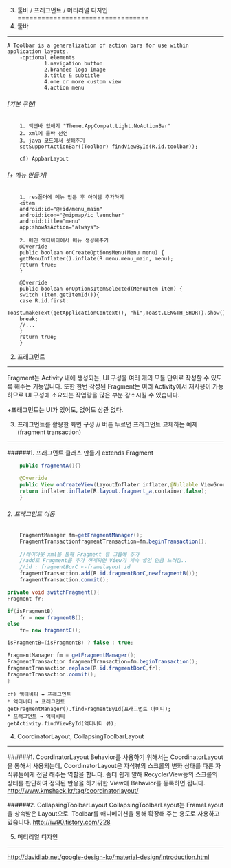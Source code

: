 3. 툴바 / 프래그먼트 / 머티리얼 디자인
=================================
1. 툴바
-------
```
A Toolbar is a generalization of action bars for use within application layouts.
	-optional elements
			1.navigation button
			2.branded logo image
			3.title & subtitle
			4.one or more custom view
			4.action menu
```


######	[기본 구현]
```
	1. 액션바 없애기 "Theme.AppCompat.Light.NoActionBar"
	2. xml에 툴바 선언
	3. java 코드에서 셋해주기 
	setSupportActionBar((Toolbar) findViewById(R.id.toolbar));

	cf) AppbarLayout
```
######	[+ 메뉴 만들기]
```
	1. res폴더에 메뉴 만든 후 아이템 추가하기
	<item
	android:id="@+id/menu_main"
	android:icon="@mipmap/ic_launcher"
	android:title="menu"
	app:showAsAction="always">
	
	2. 메인 액티비티에서 메뉴 생성해주기
	@Override
	public boolean onCreateOptionsMenu(Menu menu) {
	getMenuInflater().inflate(R.menu.menu_main, menu);
	return true;
	}
	
	@Override
	public boolean onOptionsItemSelected(MenuItem item) {
	switch (item.getItemId()){
	case R.id.first:
	Toast.makeText(getApplicationContext(), "hi",Toast.LENGTH_SHORT).show();
	break;
	//...
	}
	return true;
	}
```

2. 프래그먼트
------------

Fragment는 Activity 내에 생성되는, UI 구성을 여러 개의 모듈 단위로 작성할 수 있도록 해주는 기능입니다. 또한 한번 작성된 Fragment는 여러 Activity에서 재사용이 가능하므로 UI 구성에 소요되는 작업량을 많은 부분 감소시킬 수 있습니다.

+프래그먼트는 UI가 있어도, 없어도 상관 없다.

3. 프래그먼트를 활용한 화면 구성  // 버튼 누르면 프래그먼트 교체하는 예제 (fragment transaction)
---------------------------------------------------------------------

######1. 프래그먼트 클래스 만들기 extends Fragment
```java
	public fragmentA(){}

	@Override
	public View onCreateView(LayoutInflater inflater,@Nullable ViewGroup container,Bundle savedInstanceState){
	return inflater.inflate(R.layout.fragment_a,container,false);
	}
```
######	2. 프래그먼트 이동
```java
	FragmentManager fm=getFragmentManager();
	FragmentTransactionfragmentTransaction=fm.beginTransaction();
	
	//레이아웃 xml을 통해 Fragment 뷰 그룹에 추가 
	//add로 Fragment를 추가 하게되면 View가 계속 쌓인 만큼 느려짐..
	//id : fragmentBorC <-framelayout id
	fragmentTransaction.add(R.id.fragmentBorC,newfragmentB());
	fragmentTransaction.commit();
```
```java
private void switchFragment(){
Fragment fr;

if(isFragmentB)
	fr = new fragmentB();
else
	fr= new fragmentC();

isFragmentB=(isFragmentB) ? false : true;

FragmentManager fm = getFragmentManager();
FragmentTransaction fragmentTransaction=fm.beginTransaction();
fragmentTransaction.replace(R.id.fragmentBorC,fr);
fragmentTransaction.commit();
}
```
```
cf) 액티비티 ↔ 프래그먼트
* 액티비티 → 프래그먼트 
getFragmentManager().findFragmentById(프래그먼트 아이디);
* 프래그먼트 → 액티비티
getActivity.findViewById(액티비티 뷰);
```

4. CoordinatorLayout, CollapsingToolbarLayout
--------------------------------------------
######1. CoordinatorLayout
Behavior를 사용하기 위해서는 CoordinatorLayout을 통해서 사용되는데, CoordinatorLayout은 자식뷰의 스크롤의 변화 상태를 다른 자식뷰들에게 전달 해주는 역할을 합니다. 좀더 쉽게 말해 RecyclerView등의 스크롤의 상태를 판단하여 정의된 반응을 하기위한 View에 Behavior를 등록하면 됩니다.
http://www.kmshack.kr/tag/coordinatorlayout/

######2. CollapsingToolbarLayout
CollapsingToolbarLayout는 FrameLayout을 상속받은 Layout으로 
Toolbar를 애니메이션을 통해 확장해 주는 용도로 사용하고 있습니다.
http://iw90.tistory.com/228

5. 머티리얼 디자인
---------------
http://davidlab.net/google-design-ko/material-design/introduction.html
